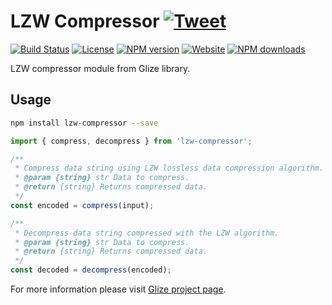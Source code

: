 # LZW Compressor [![Tweet](https://img.shields.io/twitter/url/http/shields.io.svg?style=social)](https://twitter.com/intent/tweet?text=LZW%20compressor%20module%20from%20Glize%20library.&url=https://glize.js.org&via=GitHub&hashtags=Glize,JavaScript,ECMAScript,ES6)
[![Build Status](https://github.com/Datamart/lzw-compressor/actions/workflows/npm-publish.yml/badge.svg)](https://github.com/Datamart/lzw-compressor/actions/workflows/npm-publish.yml) [![License](https://img.shields.io/:license-apache-blue.svg)](https://www.apache.org/licenses/LICENSE-2.0.html) [![NPM version](https://img.shields.io/npm/v/lzw-compressor.svg?style=flat)](https://npmjs.org/package/lzw-compressor) [![Website](https://img.shields.io/website-up-down-green-red/https/glize.js.org.svg?style=flat)](https://glize.js.org) [![NPM downloads](https://img.shields.io/npm/dm/lzw-compressor.svg?style=flat)](https://npmjs.org/package/lzw-compressor)

LZW compressor module from Glize library.

## Usage

```bash
npm install lzw-compressor --save
```

```js
import { compress, decompress } from 'lzw-compressor';

/**
 * Compress data string using LZW lossless data compression algorithm.
 * @param {string} str Data to compress.
 * @return {string} Returns compressed data.
 */
const encoded = compress(input);

/**
 * Decompress data string compressed with the LZW algorithm.
 * @param {string} str Data to compress.
 * @return {string} Returns compressed data.
 */
const decoded = decompress(encoded);
```

For more information please visit [Glize project page](https://glize.js.org).
